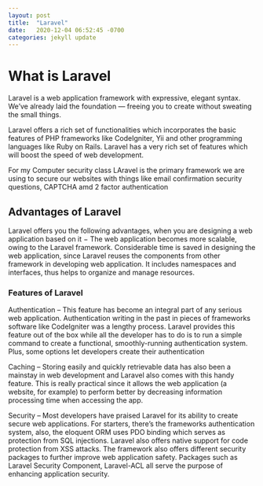 ```yaml
---
layout: post
title:  "Laravel"
date:   2020-12-04 06:52:45 -0700
categories: jekyll update
---
```


<h1> What is Laravel</h1>
<body>
Laravel is a web application framework with expressive, elegant syntax. We’ve already laid the foundation — freeing you to create without sweating the small things.
  <p>
Laravel offers a rich set of functionalities which incorporates the basic features of PHP frameworks like CodeIgniter, Yii and other programming languages like Ruby on Rails. Laravel has a very rich set of features which will boost the speed of web development.
  <p>
For my Computer security class LAravel is the primary framework we are using to secure our websites with things like email confirmation security questions, CAPTCHA amd 2 factor authentication
<h2>Advantages of Laravel</h2>
Laravel offers you the following advantages, when you are designing a web application based on it − The web application becomes more scalable, owing to the Laravel framework. Considerable time is saved in designing the web application, since Laravel reuses the components from other framework in developing web application. It includes namespaces and interfaces, thus helps to organize and manage resources.
  <h3>Features of Laravel</h3>
Authentication – This feature has become an integral part of any serious web application. Authentication writing in the past in pieces of frameworks software like CodeIgniter was a lengthy process. Laravel provides this feature out of the box while all the developer has to do is to run a simple command to create a functional, smoothly-running authentication system. Plus, some options let developers create their authentication
  <p>
Caching – Storing easily and quickly retrievable data has also been a mainstay in web development and Laravel also comes with this handy feature. This is really practical since it allows the web application (a website, for example) to perform better by decreasing information processing time when accessing the app.
<p>
Security – Most developers have praised Laravel for its ability to create secure web applications. For starters, there’s the frameworks authentication system, also, the eloquent ORM uses PDO binding which serves as protection from SQL injections. Laravel also offers native support for code protection from XSS attacks. The framework also offers different security packages to further improve web application safety. Packages such as Laravel Security Component, Laravel-ACL all serve the purpose of enhancing application security.
